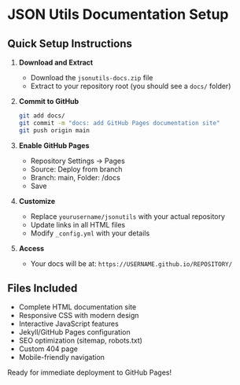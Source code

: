 # JSON Utils Documentation Setup

## Quick Setup Instructions

1. **Download and Extract**
   - Download the `jsonutils-docs.zip` file
   - Extract to your repository root (you should see a `docs/` folder)

2. **Commit to GitHub**
   ```bash
   git add docs/
   git commit -m "docs: add GitHub Pages documentation site"
   git push origin main
   ```

3. **Enable GitHub Pages**
   - Repository Settings → Pages
   - Source: Deploy from branch
   - Branch: main, Folder: /docs
   - Save

4. **Customize**
   - Replace `yourusername/jsonutils` with your actual repository
   - Update links in all HTML files
   - Modify `_config.yml` with your details

5. **Access**
   - Your docs will be at: `https://USERNAME.github.io/REPOSITORY/`

## Files Included

- Complete HTML documentation site
- Responsive CSS with modern design
- Interactive JavaScript features
- Jekyll/GitHub Pages configuration
- SEO optimization (sitemap, robots.txt)
- Custom 404 page
- Mobile-friendly navigation

Ready for immediate deployment to GitHub Pages!
